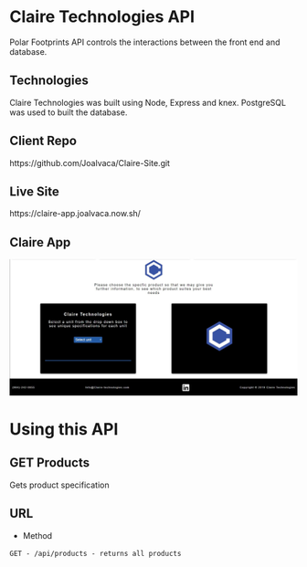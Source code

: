 # Claire Technologies API

Polar Footprints API controls the interactions between the front end and database.

## Technologies

Claire Technologies was built using Node, Express and knex. PostgreSQL was used to built the database.

## Client Repo

<div>https://github.com/Joalvaca/Claire-Site.git</div>

## Live Site

<div>https://claire-app.joalvaca.now.sh/</div>

## Claire App

<div><img src="src/images/ClaireForm.jpg" alt="form"><div>

# Using this API

## GET Products

Gets product specification

## URL

- Method

```
GET - /api/products - returns all products

```
